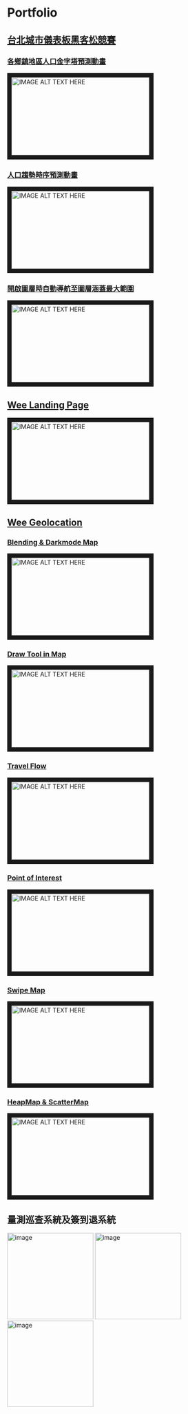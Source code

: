 # Portfolio

## [台北城市儀表板黑客松競賽](https://anne030303.github.io/Taipei-City-Dashboard-FE/#/mapview?index=weewin-1)

### [各鄉鎮地區人口金字塔預測動畫](http://www.youtube.com/watch?feature=player_embedded&v=_mzw6ApchxI)

<a href="http://www.youtube.com/watch?feature=player_embedded&v=_mzw6ApchxI" target="_blank">
    <img src="http://img.youtube.com/vi/_mzw6ApchxI/0.jpg" alt="IMAGE ALT TEXT HERE" width="320" height="180" border="10" />
</a>

### [人口趨勢時序預測動畫](http://www.youtube.com/watch?feature=player_embedded&v=ec0wCuQICsY)

<a href="http://www.youtube.com/watch?feature=player_embedded&v=ec0wCuQICsY" target="_blank">
    <img src="http://img.youtube.com/vi/ec0wCuQICsY/0.jpg" alt="IMAGE ALT TEXT HERE" width="320" height="180" border="10" />
</a>

### [開啟圖層時自動導航至圖層涵蓋最大範圍](http://www.youtube.com/watch?feature=player_embedded&v=LamWG-6kuRA)

<a href="http://www.youtube.com/watch?feature=player_embedded&v=LamWG-6kuRA" target="_blank">
    <img src="http://img.youtube.com/vi/LamWG-6kuRA/0.jpg" alt="IMAGE ALT TEXT HERE" width="320" height="180" border="10" />
</a>

## [Wee Landing Page](https://wee.vpon.com/)

<a href="https://wee.vpon.com/" target="_blank">
    <img src="https://github.com/anne030303/Portfolio/assets/24452337/9ae8d091-d2c3-4883-ba56-d2d0fb5c296a" alt="IMAGE ALT TEXT HERE" width="320" height="180" border="10" />
</a>

## [Wee Geolocation](https://data.vpon.com/#/main/geolocation)

### [Blending & Darkmode Map](https://youtu.be/F4SgxRM5Rf0)

<a href="https://youtu.be/aLERo5mr3bo" target="_blank">
    <img src="https://i9.ytimg.com/vi_webp/aLERo5mr3bo/mq2.webp?sqp=CPiw57EG-oaymwEmCMACELQB8quKqQMa8AEB-AH8CYAC0AWKAgwIABABGFwgXChcMA8=&rs=AOn4CLC8xrTyBSlytxeeUj5Vvvo0OK6HCQ" alt="IMAGE ALT TEXT HERE" width="320" height="180" border="10" />
</a>

### [Draw Tool in Map](https://youtu.be/F4SgxRM5Rf0)

<a href="https://youtu.be/F4SgxRM5Rf0" target="_blank">
    <img src="https://i9.ytimg.com/vi/F4SgxRM5Rf0/mqdefault.jpg?sqp=CKSz57EG-oaymwEmCMACELQB8quKqQMa8AEB-AH8CYAC0AWKAgwIABABGGUgZShlMA8=&rs=AOn4CLB17_jRWBCutJVtp5UC1ryPaXBbIQ" alt="IMAGE ALT TEXT HERE" width="320" height="180" border="10" />
</a>

### [Travel Flow](https://youtu.be/nS-CVo6bMvo)

<a href="https://youtu.be/nS-CVo6bMvo" target="_blank">
    <img src="https://i9.ytimg.com/vi/nS-CVo6bMvo/mqdefault.jpg?sqp=CKSz57EG-oaymwEmCMACELQB8quKqQMa8AEB-AH-CYACvAWKAgwIABABGCMgZShdMA8=&rs=AOn4CLA3Fw_ypuo8o5aMxWGL21hOqbsTUQ" alt="IMAGE ALT TEXT HERE" width="320" height="180" border="10" />
</a>

### [Point of Interest](https://youtu.be/aedBaq_2inU)

<a href="https://youtu.be/aedBaq_2inU" target="_blank">
    <img src="https://i9.ytimg.com/vi_webp/aedBaq_2inU/mq2.webp?sqp=CMyu57EG-oaymwEmCMACELQB8quKqQMa8AEB-AH4CYAC0AWKAgwIABABGGUgZShlMA8=&rs=AOn4CLDYNaMnVvRKZzpE6xMdt2fzYI2WMQ" alt="IMAGE ALT TEXT HERE" width="320" height="180" border="10" />
</a>

### [Swipe Map](https://youtu.be/sWXy5Ug3ToM)

<a href="https://youtu.be/sWXy5Ug3ToM" target="_blank">
    <img src="https://i9.ytimg.com/vi_webp/sWXy5Ug3ToM/mq1.webp?sqp=CPiw57EG&rs=AOn4CLDoXK3PI5ix6zYoVJ7uEMBDJ-CS4w" alt="IMAGE ALT TEXT HERE" width="320" height="180" border="10" />
</a>

### [HeapMap & ScatterMap](https://youtu.be/9Nq41zDfVpU)

<a href="https://youtu.be/9Nq41zDfVpU" target="_blank">
    <img src="https://i9.ytimg.com/vi_webp/9Nq41zDfVpU/mq2.webp?sqp=CPiw57EG&rs=AOn4CLDyGSGsNx-HE6BhX2V5e9F5ofmpfw" alt="IMAGE ALT TEXT HERE" width="320" height="180" border="10" />
</a>

## 量測巡查系統及簽到退系統
<img height="200" alt="image" src="https://github.com/anne030303/Portfolio/assets/24452337/39bc6dc7-91e0-46b1-b0fb-21c83e930ecd">
<img height="200" alt="image" src="https://github.com/anne030303/Portfolio/assets/24452337/bb4f89f2-9f15-4211-a5af-cc579fb1c9b8">
<img height="200" alt="image" src="https://github.com/anne030303/Portfolio/assets/24452337/9e9b73c4-ac57-4c23-984c-a4701082ec42">


